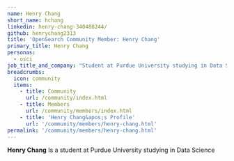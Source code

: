 ```yaml
---
name: Henry Chang
short_name: hchang
linkedin: henry-chang-340488244/
github: henrychang2313
title: 'OpenSearch Community Member: Henry Chang'
primary_title: Henry Chang
personas:
  - osci
job_title_and_company: "Student at Purdue University studying in Data Science "
breadcrumbs:
  icon: community
  items:
    - title: Community
      url: /community/index.html
    - title: Members
      url: /community/members/index.html
    - title: 'Henry Chang&apos;s Profile'
      url: '/community/members/henry-chang.html'
permalink: '/community/members/henry-chang.html'
---
```


**Henry Chang** Is a student at Purdue University studying in Data Science 